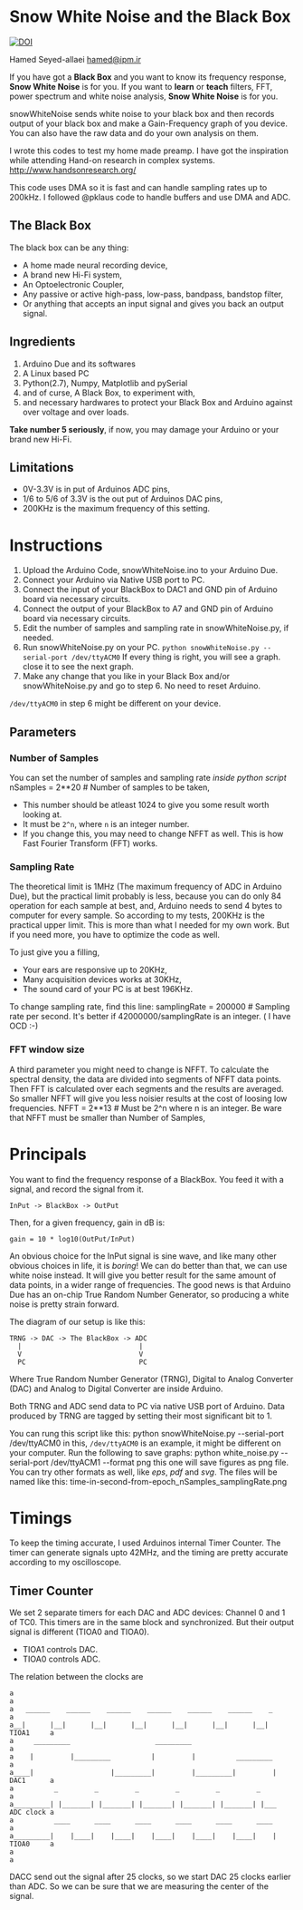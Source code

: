 
Snow White Noise and the Black Box
==================================
[![DOI](https://zenodo.org/badge/21629/hamed/snowWhiteNoise.svg)](https://zenodo.org/badge/latestdoi/21629/hamed/snowWhiteNoise)

Hamed Seyed-allaei <hamed@ipm.ir>

If you have got a __Black Box__ and you want to know its frequency response, 
__Snow White Noise__ is for you. 
If you want to __learn__ or __teach__ filters, FFT, power spectrum and white noise analysis, 
__Snow White Noise__ is for you.

snowWhiteNoise sends white noise to your black box and then records output
of your black box and make a Gain-Frequency graph of you device. 
You can also have the raw data and do your own analysis on them.

I wrote this codes to test my home made preamp. I have got the inspiration while attending 
Hand-on research in complex systems.
<http://www.handsonresearch.org/>

This code uses DMA so it is fast and can handle sampling rates up to 200kHz.
I followed @pklaus code to handle buffers and use DMA and ADC.

The Black Box
-------------

The black box can be any thing:

* A home made neural recording device,
* A brand new Hi-Fi system,
* An Optoelectronic Coupler, 
* Any passive or active high-pass, low-pass, bandpass, bandstop filter,
* Or anything that accepts an input signal and gives you back an output signal.


Ingredients
-----------

1.  Arduino Due and its softwares
2.  A Linux based PC 
3.  Python(2.7), Numpy, Matplotlib and pySerial
4.  and of curse, A Black Box, to experiment with, 
5.  and necessary hardwares to protect your Black Box and Arduino against over voltage and over loads.

__Take number 5 seriously__, if now, you may damage your Arduino or your brand new Hi-Fi.


Limitations
-----------

* 0V-3.3V is in put of Arduinos ADC pins,
* 1/6 to 5/6 of 3.3V is the out put of Arduinos DAC pins,
* 200KHz is the maximum frequency of this setting.


Instructions
============

1. Upload the Arduino Code, snowWhiteNoise.ino to your Arduino Due.
2. Connect your Arduino via Native USB port to PC.
3. Connect the input of your BlackBox to DAC1 and GND pin of Arduino board via necessary circuits.
4. Connect the output of your BlackBox to A7 and GND pin of Arduino board via necessary circuits.
5. Edit the number of samples and sampling rate in snowWhiteNoise.py, if needed.
6. Run snowWhiteNoise.py on your PC.
`python snowWhiteNoise.py --serial-port /dev/ttyACM0`
If every thing is right, you will see a graph. close it to see the next graph.
7. Make any change that you like in your Black Box and/or snowWhiteNoise.py and go to step 6. No need to reset Arduino.

`/dev/ttyACM0` in step 6 might be different on your device.


Parameters
----------

### Number of Samples
You can set the number of samples and sampling rate *inside python script*
	nSamples = 2**20    # Number of samples to be taken,
- This number should be atleast 1024 to give you some result worth looking at.
- It must be `2^n`, where `n` is an integer number. 
- If you change this, you may need to change NFFT as well.
This is how Fast Fourier Transform (FFT) works.


### Sampling Rate

The theoretical limit is 1MHz (The maximum frequency of ADC in Arduino Due), 
but the practical limit probably is less, because you can do only 84 operation 
for each sample at best, and, Arduino needs to send 4 bytes to computer 
for every sample. So according to my tests, 200KHz is the practical upper limit.
This is more than what I needed for my own work. But if you need more, you have to 
optimize the code as well. 

To just give you a filling, 

* Your ears are responsive up to 20KHz,
* Many acquisition devices works at 30KHz,
* The sound card of your PC is at best 196KHz.

To change sampling rate, find this line:
	samplingRate = 200000   # Sampling rate per second.
It's better if 42000000/samplingRate is an integer. ( I have OCD :-)

### FFT window size

A third parameter you might need to change is NFFT. To calculate the spectral 
density, the data are divided into segments of NFFT data points. Then FFT is 
calculated over each segments and the results are averaged. So smaller NFFT 
will give you less noisier results at the cost of loosing low frequencies. 
	NFFT = 2**13    # Must be 2^n where n is an integer.
Be ware that NFFT must be smaller than Number of Samples,


Principals
==========

You want to find the frequency response of a BlackBox. 
You feed it with a signal, and record the signal from it.

	InPut -> BlackBox -> OutPut

Then, for a given frequency, gain in dB is:

	gain = 10 * log10(OutPut/InPut)

An obvious choice for the InPut signal is sine wave, and like many other 
obvious choices in life, it is *boring*!
We can do better than that, we can use white noise instead. It will give you 
better result for the same amount of data points, in a wider range of frequencies. 
The good news is that Arduino Due has an on-chip True Random Number Generator, 
so producing a white noise is pretty strain forward.

The diagram of our setup is like this:

	TRNG -> DAC -> The BlackBox -> ADC
	  |                             |
	  V                             V
	  PC                            PC

Where True Random Number Generator (TRNG), Digital to Analog Converter (DAC) 
and Analog to Digital Converter are inside Arduino.

Both TRNG and ADC send data to PC via native USB port of Arduino. Data produced 
by TRNG are tagged by setting their most significant bit to 1.

You can rung this script like this:
	python snowWhiteNoise.py --serial-port /dev/ttyACM0
in this, `/dev/ttyACM0` is an example, it might be different on your computer. 
Run the following to save graphs: 
	python white_noise.py --serial-port /dev/ttyACM1 --format png
this one will save figures as png file. You can try other formats as well, 
like *eps*, *pdf* and *svg*. The files will be named like this:
	time-in-second-from-epoch_nSamples_samplingRate.png


Timings
=======

To keep the timing accurate, I used Arduinos internal Timer Counter. 
The timer can generate signals upto 42MHz, and the timing are pretty 
accurate according to my oscilloscope.

Timer Counter
-------------

We set 2 separate timers for each DAC and ADC devices: Channel 0 and 1 of TC0.
This timers are in the same block and synchronized. But their output signal is 
different (TIOA0 and TIOA0). 
* TIOA1 controls DAC.
* TIOA0 controls ADC.

The relation between the clocks are

	a                                                                              a
	a   ______    ______    ______    ______    ______    ______    _              a
	a__|      |__|      |__|      |__|      |__|      |__|      |__|     TIOA1     a
	a     _________                     _________                                  a
	a    |         |_________          |         |          _________              a
	a____|                   |_________|         |_________|         |   DAC1      a
	a          _         _         _         _         _         _                 a
	a_________| |_______| |_______| |_______| |_______| |_______| |___   ADC clock a
	a          ____      ____      ____      ____      ____      ____              a
	a_________|    |____|    |____|    |____|    |____|    |____|    |   TIOA0     a
	a                                                                              a


DACC send out the signal after 25 clocks, so we start DAC 25 clocks earlier than ADC.
So we can be sure that  we are  measuring the center of the signal.


